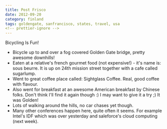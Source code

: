 ```yaml
---
title: Post Frisco
date: 2012-09-20
category: finland
tags: goldengate, sanfrancisco, states, travel, usa
<!-- prettier-ignore -->
---
```


Bicycling Is Fun!

- Bicycle up to and over a fog covered Golden Gate bridge, pretty awesome downhills!
- Eaten at a relative's french gourmet food (not expensive!) - it's name is: sous beurre. It is up on 24th mission street together with a cafe called sugarlump.
- Went to great coffee place called: Sightglass Coffee. Real, good coffee with flavour.
- Also went for breakfast at an awesome American breakfast by Chinese folks. Don't think I'll find it again though :) I may want to give it a try ;) It was Golden!
- Lots of walking around the hills, no car chases yet though.
- Many other conferences happen here, quite often it seems. For example Intel's IDF which was over yesterday and saleforce's cloud computing (next week).
